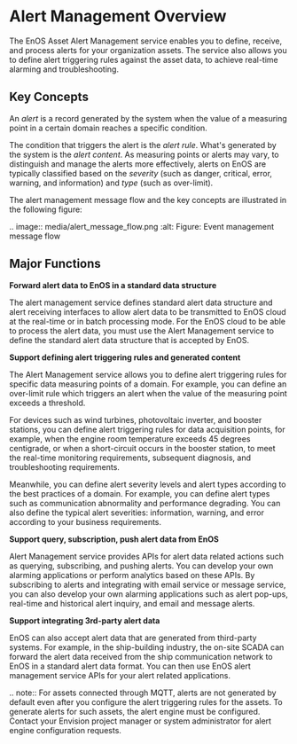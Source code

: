 # Alert Management Overview

The EnOS Asset Alert Management service enables you to define, receive, and process alerts for your organization assets. The service also allows you to define alert triggering rules against the asset data, to achieve real-time alarming and troubleshooting.

## Key Concepts

An _alert_ is a record generated by the system when the value of a measuring point in a certain domain reaches a specific condition.

The condition that triggers the alert is the _alert rule_. What's generated by the system is the _alert content_. As measuring points or alerts may vary, to distinguish and manage the alerts more effectively, alerts on EnOS are typically classified based on the _severity_ (such as danger, critical, error, warning, and information) and _type_ (such as over-limit).

The alert management message flow and the key concepts are illustrated in the following figure:

.. image:: media/alert_message_flow.png
   :alt: Figure: Event management message flow

## Major Functions

**Forward alert data to EnOS in a standard data structure**

The alert management service defines standard alert data structure and alert receiving interfaces to allow alert data to be transmitted to EnOS cloud at the real-time or in batch processing mode. For the EnOS cloud to be able to process the alert data, you must use the Alert Management service to define the standard alert data structure that is accepted by EnOS.

**Support defining alert triggering rules and generated content**

The Alert Management service allows you to define alert triggering rules for specific data measuring points of a domain. For example, you can define an over-limit rule which triggers an alert when the value of the measuring point exceeds a threshold.

For devices such as wind turbines, photovoltaic inverter, and booster stations, you can define alert triggering rules for data acquisition points, for example, when the engine room temperature exceeds 45 degrees centigrade, or when a short-circuit occurs in the booster station, to meet the real-time monitoring requirements, subsequent diagnosis, and troubleshooting requirements.

Meanwhile, you can define alert severity levels and alert types according to the best practices of a domain. For example, you can define alert types such as communication abnormality and performance degrading. You can also define the typical alert severities: information, warning, and error according to your business requirements.

**Support query, subscription, push alert data from EnOS**

Alert Management service provides APIs for alert data related actions such as querying, subscribing, and pushing alerts. You can develop your own alarming applications or perform analytics based on these APIs. By subscribing to alerts and integrating with email service or message service, you can also develop your own alarming applications such as alert pop-ups, real-time and historical alert inquiry, and email and message alerts.

**Support integrating 3rd-party alert data**

EnOS can also accept alert data that are generated from third-party systems. For example, in the ship-building industry, the on-site SCADA can forward the alert data received from the ship communication network to EnOS in a standard alert data format. You can then use EnOS alert management service APIs for your alert related applications.

.. note:: For assets connected through MQTT, alerts are not generated by default even after you configure the alert triggering rules for the assets. To generate alerts for such assets, the alert engine must be configured. Contact your Envision project manager or system administrator for alert engine configuration requests.

<!--end-->
